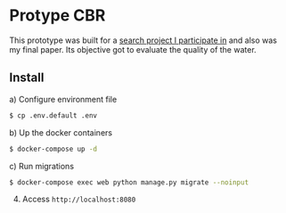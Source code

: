 # Protype CBR

This prototype was built for a [search project I participate in](https://medium.com/@fndomariano/what-i-learned-in-a-search-project-8f1bf827ceb1) and also was my final paper. Its objective got to evaluate the quality of the water.

## Install

a) Configure environment file

```bash
$ cp .env.default .env
```

b) Up the docker containers

```bash
$ docker-compose up -d
```

c) Run migrations
```bash
$ docker-compose exec web python manage.py migrate --noinput
```

4) Access ```http://localhost:8080``` 
